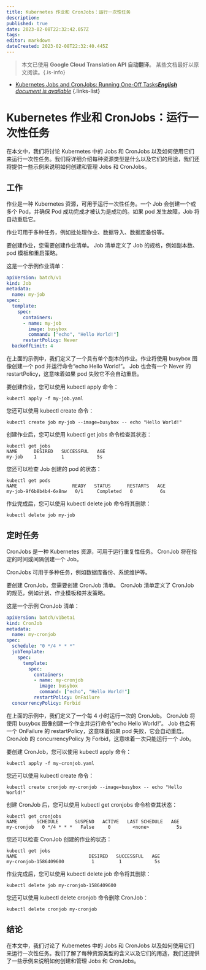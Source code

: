 ```yaml
---
title: Kubernetes 作业和 CronJobs：运行一次性任务
description: 
published: true
date: 2023-02-08T22:32:42.057Z
tags: 
editor: markdown
dateCreated: 2023-02-08T22:32:40.445Z
---
```


> 本文已使用 **Google Cloud Translation API 自动翻译**。
某些文档最好以原文阅读。{.is-info}



- [Kubernetes Jobs and CronJobs: Running One-Off Tasks***English** document is available*](/en/Knowledge-base/Kubernetes/kubernetes-jobs-and-cronjobs-running-one-off-tasks)
{.links-list}


# Kubernetes 作业和 CronJobs：运行一次性任务

在本文中，我们将讨论 Kubernetes 中的 Jobs 和 CronJobs 以及如何使用它们来运行一次性任务。我们将详细介绍每种资源类型是什么以及它们的用途，我们还将提供一些示例来说明如何创建和管理 Jobs 和 CronJobs。

## 工作

作业是一种 Kubernetes 资源，可用于运行一次性任务。一个 Job 会创建一个或多个 Pod，并确保 Pod 成功完成才被认为是成功的。如果 pod 发生故障，Job 将自动重启它。

作业可用于多种任务，例如批处理作业、数据导入、数据库备份等。

要创建作业，您需要创建作业清单。 Job 清单定义了 Job 的规格，例如副本数、pod 模板和重启策略。

这是一个示例作业清单：

```yaml
apiVersion: batch/v1
kind: Job
metadata:
  name: my-job
spec:
  template:
    spec:
      containers:
      - name: my-job
        image: busybox
        command: ["echo", "Hello World!"]
      restartPolicy: Never
  backoffLimit: 4
```

在上面的示例中，我们定义了一个具有单个副本的作业。作业将使用 busybox 图像创建一个 pod 并运行命令“echo Hello World!”。 Job 也会有一个 Never 的 restartPolicy，这意味着如果 pod 失败它不会自动重启。

要创建作业，您可以使用 kubectl apply 命令：

```
kubectl apply -f my-job.yaml
```

您还可以使用 kubectl create 命令：

```
kubectl create job my-job --image=busybox -- echo "Hello World!"
```

创建作业后，您可以使用 kubectl get jobs 命令检查其状态：

```
kubectl get jobs
NAME      DESIRED   SUCCESSFUL   AGE
my-job    1         1            5s
```

您还可以检查 Job 创建的 pod 的状态：

```
kubectl get pods
NAME                    READY   STATUS      RESTARTS   AGE
my-job-9f6b8b4b4-6x8nw   0/1     Completed   0          6s
```

作业完成后，您可以使用 kubectl delete job 命令将其删除：

```
kubectl delete job my-job
```

## 定时任务

CronJobs 是一种 Kubernetes 资源，可用于运行重复性任务。 CronJob 将在指定的时间或间隔创建一个 Job。

CronJobs 可用于多种任务，例如数据库备份、系统维护等。

要创建 CronJob，您需要创建 CronJob 清单。 CronJob 清单定义了 CronJob 的规范，例如计划、作业模板和并发策略。

这是一个示例 CronJob 清单：

```yaml
apiVersion: batch/v1beta1
kind: CronJob
metadata:
  name: my-cronjob
spec:
  schedule: "0 */4 * * *"
  jobTemplate:
    spec:
      template:
        spec:
          containers:
          - name: my-cronjob
            image: busybox
            command: ["echo", "Hello World!"]
          restartPolicy: OnFailure
  concurrencyPolicy: Forbid
```

在上面的示例中，我们定义了一个每 4 小时运行一次的 CronJob。 CronJob 将使用 busybox 图像创建一个作业并运行命令“echo Hello World!”。 Job 也会有一个 OnFailure 的 restartPolicy，这意味着如果 pod 失败，它会自动重启。 CronJob 的 concurrencyPolicy 为 Forbid，这意味着一次只能运行一个 Job。

要创建 CronJob，您可以使用 kubectl apply 命令：

```
kubectl apply -f my-cronjob.yaml
```

您还可以使用 kubectl create 命令：

```
kubectl create cronjob my-cronjob --image=busybox -- echo "Hello World!"
```

创建 CronJob 后，您可以使用 kubectl get cronjobs 命令检查其状态：

```
kubectl get cronjobs
NAME       SCHEDULE      SUSPEND   ACTIVE   LAST SCHEDULE   AGE
my-cronjob   0 */4 * * *   False     0        <none>          5s
```

您还可以检查 CronJob 创建的作业的状态：

```
kubectl get jobs
NAME                          DESIRED   SUCCESSFUL   AGE
my-cronjob-1586409600          1         1            5s
```

作业完成后，您可以使用 kubectl delete job 命令将其删除：

```
kubectl delete job my-cronjob-1586409600
```

您还可以使用 kubectl delete cronjob 命令删除 CronJob：

```
kubectl delete cronjob my-cronjob
```

## 结论

在本文中，我们讨论了 Kubernetes 中的 Jobs 和 CronJobs 以及如何使用它们来运行一次性任务。我们了解了每种资源类型的含义以及它们的用途，我们还提供了一些示例来说明如何创建和管理 Jobs 和 CronJobs。